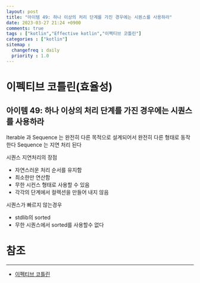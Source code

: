 ```yaml
---
layout: post
title: "아이템 49: 하나 이상의 처리 단계를 가진 경우에는 시퀀스를 사용하라"
date: 2023-03-27 21:24 +0900
comments: true
tags : ["kotlin","Effective kotlin","이펙티브 코틀린"]
categories : ["kotlin"]
sitemap :
  changefreq : daily
  priority : 1.0
---
```


# 이펙티브 코틀린(효율성)
## 아이템 49: 하나 이상의 처리 단계를 가진 경우에는 시퀀스를 사용하라

Iterable 과 Sequence 는 완전히 다른 목적으로 설계되어서 완전히 다른 형태로 동작한다
Sequence 는 지연 처리 된다

시퀀스 지연처리의 장점
* 자연스러운 처리 순서를 유지함
* 최소한만 연산함
* 무한 시컨스 형태로 사용할 수 있음
* 각각의 단계에서 컬렉션을 만들어 내지 않음


시퀀스가 빠르지 않는경우
* stdlib의 sorted
* 무한 시퀀스에서 sorted를 사용할수 없다

# 참조

-----
* [이펙티브 코틀린](http://www.yes24.com/Product/Goods/106225986)
